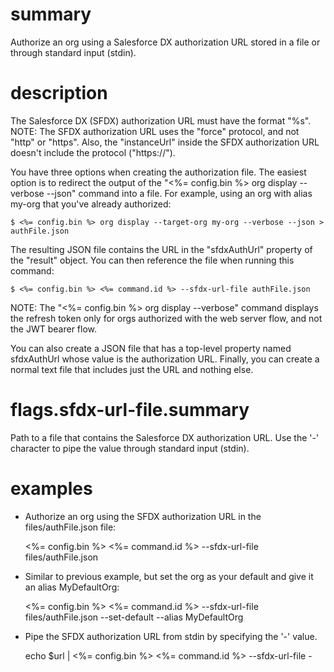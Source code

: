 # summary

Authorize an org using a Salesforce DX authorization URL stored in a file or through standard input (stdin).

# description

The Salesforce DX (SFDX) authorization URL must have the format "%s". NOTE: The SFDX authorization URL uses the "force" protocol, and not "http" or "https". Also, the "instanceUrl" inside the SFDX authorization URL doesn't include the protocol ("https://").

You have three options when creating the authorization file. The easiest option is to redirect the output of the "<%= config.bin %> org display --verbose --json" command into a file. For example, using an org with alias my-org that you've already authorized:

    $ <%= config.bin %> org display --target-org my-org --verbose --json > authFile.json

The resulting JSON file contains the URL in the "sfdxAuthUrl" property of the "result" object. You can then reference the file when running this command:

    $ <%= config.bin %> <%= command.id %> --sfdx-url-file authFile.json

NOTE: The "<%= config.bin %> org display --verbose" command displays the refresh token only for orgs authorized with the web server flow, and not the JWT bearer flow.

You can also create a JSON file that has a top-level property named sfdxAuthUrl whose value is the authorization URL. Finally, you can create a normal text file that includes just the URL and nothing else.

# flags.sfdx-url-file.summary

Path to a file that contains the Salesforce DX authorization URL. Use the '-' character to pipe the value through standard input (stdin).

# examples

- Authorize an org using the SFDX authorization URL in the files/authFile.json file:

  <%= config.bin %> <%= command.id %> --sfdx-url-file files/authFile.json

- Similar to previous example, but set the org as your default and give it an alias MyDefaultOrg:

  <%= config.bin %> <%= command.id %> --sfdx-url-file files/authFile.json --set-default --alias MyDefaultOrg

- Pipe the SFDX authorization URL from stdin by specifying the '-' value.

  echo $url | <%= config.bin %> <%= command.id %> --sfdx-url-file -
